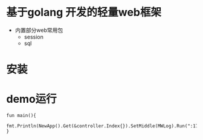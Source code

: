 # 基于golang 开发的轻量web框架
* 内置部分web常用包
  * session
  * sql

# 安装

# demo运行
``` golang
fun main(){
  fmt.Println(NewApp().Get(&controller.Index{}).SetMiddle(MWLog).Run(":17127"))
}
```